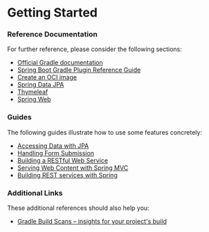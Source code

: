 # Getting Started

### Reference Documentation

For further reference, please consider the following sections:

* [Official Gradle documentation](https://docs.gradle.org)
* [Spring Boot Gradle Plugin Reference Guide](https://docs.spring.io/spring-boot/docs/3.2.4/gradle-plugin/reference/html/)
* [Create an OCI image](https://docs.spring.io/spring-boot/docs/3.2.4/gradle-plugin/reference/html/#build-image)
* [Spring Data JPA](https://docs.spring.io/spring-boot/docs/3.2.4/reference/htmlsingle/index.html#data.sql.jpa-and-spring-data)
* [Thymeleaf](https://docs.spring.io/spring-boot/docs/3.2.4/reference/htmlsingle/index.html#web.servlet.spring-mvc.template-engines)
* [Spring Web](https://docs.spring.io/spring-boot/docs/3.2.4/reference/htmlsingle/index.html#web)

### Guides

The following guides illustrate how to use some features concretely:

* [Accessing Data with JPA](https://spring.io/guides/gs/accessing-data-jpa/)
* [Handling Form Submission](https://spring.io/guides/gs/handling-form-submission/)
* [Building a RESTful Web Service](https://spring.io/guides/gs/rest-service/)
* [Serving Web Content with Spring MVC](https://spring.io/guides/gs/serving-web-content/)
* [Building REST services with Spring](https://spring.io/guides/tutorials/rest/)

### Additional Links

These additional references should also help you:

* [Gradle Build Scans – insights for your project's build](https://scans.gradle.com#gradle)

